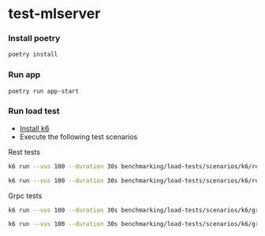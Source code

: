 # test-mlserver

### Install poetry
``` bash
poetry install
```

### Run app
``` bash
poetry run app-start
```


### Run load test
- [Install k6](https://k6.io/docs/es/empezando/instalacion/)
- Execute the following test scenarios

Rest tests
```bash
k6 run --vus 100 --duration 30s benchmarking/load-tests/scenarios/k6/rest_df.js
```

```bash
k6 run --vus 100 --duration 30s benchmarking/load-tests/scenarios/k6/rest_base64.js
```

Grpc tests
```bash
k6 run --vus 100 --duration 30s benchmarking/load-tests/scenarios/k6/grpc_df.js
```

```bash
k6 run --vus 100 --duration 30s benchmarking/load-tests/scenarios/k6/grpc_base64.js
```

